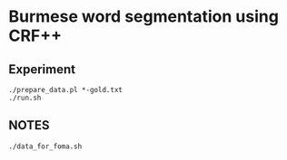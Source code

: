 # Burmese word segmentation using CRF++

## Experiment

    ./prepare_data.pl *-gold.txt
    ./run.sh

## NOTES

    ./data_for_foma.sh

